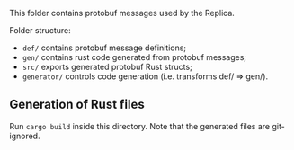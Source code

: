 This folder contains protobuf messages used by the Replica.

Folder structure:

- `def/` contains protobuf message definitions;
- `gen/` contains rust code generated from protobuf messages;
- `src/` exports generated protobuf Rust structs;
- `generator/` controls code generation (i.e. transforms def/ => gen/).

## Generation of Rust files

Run `cargo build` inside this directory. Note that the generated files are git-ignored.
